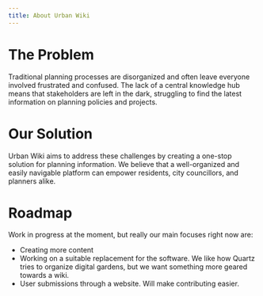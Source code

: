 ```yaml
---
title: About Urban Wiki
---
```

# The Problem
Traditional planning processes are disorganized and often leave everyone involved frustrated and confused. The lack of a central knowledge hub means that stakeholders are left in the dark, struggling to find the latest information on planning policies and projects. 
# Our Solution
Urban Wiki aims to address these challenges by creating a one-stop solution for planning information. We believe that a well-organized and easily navigable platform can empower residents, city councillors, and planners alike.
# Roadmap
Work in progress at the moment, but really our main focuses right now are:
- Creating more content
- Working on a suitable replacement for the software. We like how Quartz tries to organize digital gardens, but we want something more geared towards a wiki.
- User submissions through a website. Will make contributing easier.